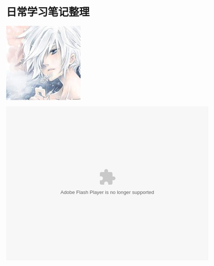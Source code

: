 日常学习笔记整理
====================================
![头像](./md1.jpg)

<embed height="415" width="544" quality="high" allowfullscreen="true" type="application/x-shockwave-flash" src="//static.hdslb.com/miniloader.swf" flashvars="aid=17480312&page=1" pluginspage="//www.adobe.com/shockwave/download/download.cgi?P1_Prod_Version=ShockwaveFlash"></embed>